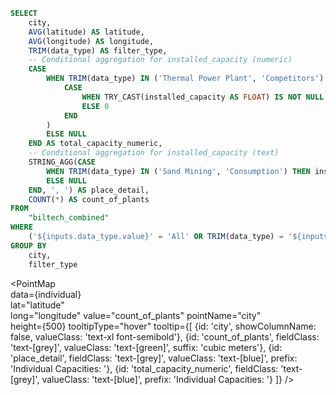 ```sql individual
SELECT  
    city, 
    AVG(latitude) AS latitude, 
    AVG(longitude) AS longitude, 
    TRIM(data_type) AS filter_type,
    -- Conditional aggregation for installed_capacity (numeric)
    CASE 
        WHEN TRIM(data_type) IN ('Thermal Power Plant', 'Competitors') THEN SUM(
            CASE 
                WHEN TRY_CAST(installed_capacity AS FLOAT) IS NOT NULL THEN CAST(installed_capacity AS FLOAT)
                ELSE 0
            END
        )
        ELSE NULL
    END AS total_capacity_numeric,
    -- Conditional aggregation for installed_capacity (text)
    STRING_AGG(CASE 
        WHEN TRIM(data_type) IN ('Sand Mining', 'Consumption') THEN installed_capacity
        ELSE NULL
    END, ', ') AS place_detail,
    COUNT(*) AS count_of_plants 
FROM  
    "biltech_combined" 
WHERE  
    ('${inputs.data_type.value}' = 'All' OR TRIM(data_type) = '${inputs.data_type.value}') 
GROUP BY  
    city, 
    filter_type
```

<Dropdown name="data_type">  
    <DropdownOption value="Thermal Power Plant"/> 
    <DropdownOption value="Competitors"/> 
    <DropdownOption value="Sand Mining"/>
     <DropdownOption value="Consumption"/>
</Dropdown> 

<PointMap  
    data={individual}  
    lat="latitude"  
    long="longitude" 
    value="count_of_plants"
    pointName="city"  
    height={500} 
    tooltipType="hover" 
    tooltip={[
        {id: 'city', showColumnName: false, valueClass: 'text-xl font-semibold'},
        {id: 'count_of_plants', fieldClass: 'text-[grey]', valueClass: 'text-[green]', suffix: 'cubic meters'},
        {id: 'place_detail', fieldClass: 'text-[grey]', valueClass: 'text-[blue]', prefix: 'Individual Capacities: '},
        {id: 'total_capacity_numeric', fieldClass: 'text-[grey]', valueClass: 'text-[blue]', prefix: 'Individual Capacities: '}
    ]}
/>